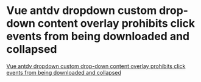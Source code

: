 # Vue antdv dropdown custom drop-down content overlay prohibits click events from being downloaded and collapsed
[Vue antdv dropdown custom drop-down content overlay prohibits click events from being downloaded and collapsed](https://aiwithcloud.com/2022/09/15/vue_antdv_dropdown_custom_drop_down_content_overlay_prohibits_click_events_from_being_downloaded_and_collapsed/)
